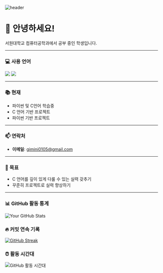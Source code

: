 ![header](https://capsule-render.vercel.app/api?type=rounded&color=auto&height=100&section=header&text=소개&fontSize=50)

# 👋 안녕하세요!

서원대학교 컴퓨터공학과에서 공부 중인 학생입니다.

---

### 💻 사용 언어
<p>
  <img src="https://img.shields.io/badge/C-00599C?style=flat&logo=c&logoColor=white"/>
  <img src="https://img.shields.io/badge/Python-3776AB?style=flat&logo=python&logoColor=white"/>
</p>

---

### 📚 현재
- 파이썬 및 C언어 학습중
- C 언어 기반 프로젝트
- 파이썬 기반 프로젝트

---

### 📫 연락처
- **이메일**: gimini0105@gmail.com

---

### 🧭 목표
- C 언어를 깊이 있게 다룰 수 있는 실력 갖추기
- 꾸준히 프로젝트로 실력 향상하기

---

### 📊 GitHub 활동 통계
![Your GitHub Stats](https://github-readme-stats.vercel.app/api?username=torii729&show_icons=true&theme=tokyonight)

### 🔥 커밋 연속 기록
[![GitHub Streak](https://streak-stats.demolab.com?user=torii729&theme=tokyonight)](https://git.io/streak-stats)

### ⏰ 활동 시간대
![GitHub 활동 시간대](https://github-readme-activity-graph.vercel.app/graph?username=torii729&theme=github-compact&area=true)
